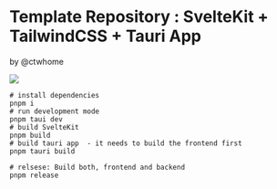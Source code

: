 # Template Repository : SvelteKit + TailwindCSS + Tauri App

by @ctwhome

![](https://user-images.githubusercontent.com/4195550/175829846-f7b8ea08-8c61-4a79-b33a-785cb98397a4.png)

```shell
# install dependencies
pnpm i
# run development mode
pnpm taui dev
# build SvelteKit
pnpm build
# build tauri app  - it needs to build the frontend first
pnpm tauri build

# relsese: Build both, frontend and backend
pnpm release
```

